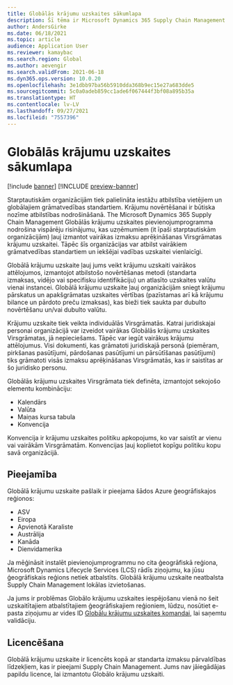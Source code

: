 ```yaml
---
title: Globālās krājumu uzskaites sākumlapa
description: Šī tēma ir Microsoft Dynamics 365 Supply Chain Management Globālās krājumu uzskaites pievienojumprogrammas mājas lapa.
author: AndersGirke
ms.date: 06/18/2021
ms.topic: article
audience: Application User
ms.reviewer: kamaybac
ms.search.region: Global
ms.author: aevengir
ms.search.validFrom: 2021-06-18
ms.dyn365.ops.version: 10.0.20
ms.openlocfilehash: 3e1dbb97ba56b5910dda368b9ec15e27a683dde5
ms.sourcegitcommit: 5c0a0adeb859cc1ade6f067444f3bf08a895b35a
ms.translationtype: HT
ms.contentlocale: lv-LV
ms.lasthandoff: 09/27/2021
ms.locfileid: "7557396"
---
```

# <a name="global-inventory-accounting-home-page"></a>Globālās krājumu uzskaites sākumlapa

[!include [banner](../includes/banner.md)]
[!INCLUDE [preview-banner](../includes/preview-banner.md)]

Starptautiskām organizācijām tiek palielināta iestāžu atbilstība vietējiem un globālajiem grāmatvedības standartiem. Krājumu novērtēšanai ir būtiska nozīme atbilstības nodrošināšanā. The Microsoft Dynamics 365 Supply Chain Management Globālās krājumu uzskaites pievienojumprogramma nodrošina vispārēju risinājumu, kas uzņēmumiem (it īpaši starptautiskām organizācijām) ļauj izmantot vairākas izmaksu aprēķināšanas Virsgrāmatas krājumu uzskaitei. Tāpēc šīs organizācijas var atbilst vairākiem grāmatvedības standartiem un iekšējai vadības uzskaitei vienlaicīgi.

Globālā krājumu uzskaite ļauj jums veikt krājumu uzskaiti vairākos attēlojumos, izmantojot atbilstošo novērtēšanas metodi (standarta izmaksas, vidējo vai specifisku identifikāciju) un atlasīto uzskaites valūtu vienai instancei. Globālā krājumu uzskaite ļauj organizācijām sniegt krājumu pārskatus un apakšgrāmatas uzskaites vērtības (pazīstamas arī kā krājumu bilance un pārdoto preču izmaksas), kas bieži tiek saukta par dubulto novērtēšanu un/vai dubulto valūtu.

Krājumu uzskaite tiek veikta individuālās Virsgrāmatās. Katrai juridiskajai personai organizācijā var izveidot vairākas Globālās krājumu uzskaites Virsgrāmatas, jā nepieciešams. Tāpēc var iegūt vairākus krājumu attēlojumus. Visi dokumenti, kas grāmatoti juridiskajā personā (piemēram, pirkšanas pasūtījumi, pārdošanas pasūtījumi un pārsūtīšanas pasūtījumi) tiks grāmatoti visās izmaksu aprēķināšanas Virsgrāmatās, kas ir saistītas ar šo juridisko personu.

Globālās krājumu uzskaites Virsgrāmata tiek definēta, izmantojot sekojošo elementu kombināciju:

- Kalendārs
- Valūta
- Maiņas kursa tabula
- Konvencija

Konvencija ir krājumu uzskaites politiku apkopojums, ko var saistīt ar vienu vai vairākām Virsgrāmatām. Konvencijas ļauj koplietot kopīgu politiku kopu savā organizācijā.

## <a name="availability"></a>Pieejamība

Globālā krājumu uzskaite pašlaik ir pieejama šādos Azure ģeogrāfiskajos reģionos:

- ASV
- Eiropa
- Apvienotā Karaliste
- Austrālija
- Kanāda
- Dienvidamerika

Ja mēģināsit instalēt pievienojumprogrammu no cita ģeogrāfiskā reģiona, Microsoft Dynamics Lifecycle Services (LCS) rādīs ziņojumu, ka jūsu ģeogrāfiskais reģions netiek atbalstīts. Globālā krājumu uzskaite neatbalsta Supply Chain Management lokālas izvietošanas.

Ja jums ir problēmas Globālo krājumu uzskaites iespējošanu vienā no šeit uzskaitītajiem atbalstītajiem ģeogrāfiskajiem reģioniem, lūdzu, nosūtiet e-pasta ziņojumu ar vides ID [Globālu krājumu uzskaites komandai](mailto:GlobalInvAccount@microsoft.com), lai saņemtu validāciju.

## <a name="licensing"></a>Licencēšana

Globālā krājumu uzskaite ir licencēts kopā ar standarta izmaksu pārvaldības līdzekļiem, kas ir pieejami Supply Chain Management. Jums nav jāiegādājas papildu licence, lai izmantotu Globālo krājumu uzskaiti.
